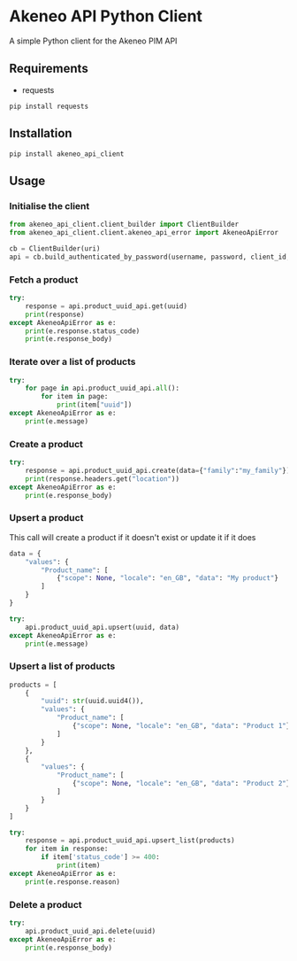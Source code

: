 # Akeneo API Python Client

A simple Python client for the Akeneo PIM API

## Requirements
* requests

```commandline
pip install requests
```

## Installation

```commandline
pip install akeneo_api_client
```

## Usage

### Initialise the client

```python
from akeneo_api_client.client_builder import ClientBuilder
from akeneo_api_client.client.akeneo_api_error import AkeneoApiError

cb = ClientBuilder(uri)
api = cb.build_authenticated_by_password(username, password, client_id, secret)
```

### Fetch a product

```python
try:
    response = api.product_uuid_api.get(uuid)
    print(response)
except AkeneoApiError as e:
    print(e.response.status_code)
    print(e.response_body)
```

### Iterate over a list of products

```python
try:
    for page in api.product_uuid_api.all():
        for item in page:
            print(item["uuid"])
except AkeneoApiError as e:
    print(e.message)
```

### Create a product

```python
try:
    response = api.product_uuid_api.create(data={"family":"my_family"})
    print(response.headers.get("location"))
except AkeneoApiError as e:
    print(e.response_body)
```

### Upsert a product

This call will create a product if it doesn't exist or update it if it does 

```python
data = {
    "values": {
        "Product_name": [
            {"scope": None, "locale": "en_GB", "data": "My product"}
        ]
    }
}

try:
    api.product_uuid_api.upsert(uuid, data)
except AkeneoApiError as e:
    print(e.message)
```

### Upsert a list of products

```python
products = [
    {
        "uuid": str(uuid.uuid4()),
        "values": {
            "Product_name": [
                {"scope": None, "locale": "en_GB", "data": "Product 1"}
            ]
        }
    },
    {
        "values": {
            "Product_name": [
                {"scope": None, "locale": "en_GB", "data": "Product 2"}
            ]
        }
    }
]

try:
    response = api.product_uuid_api.upsert_list(products)
    for item in response:
        if item['status_code'] >= 400:
            print(item)
except AkeneoApiError as e:
    print(e.response.reason)
```

### Delete a product

```python
try:
    api.product_uuid_api.delete(uuid)
except AkeneoApiError as e:
    print(e.response_body)
```

